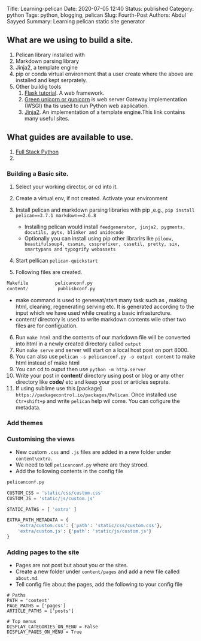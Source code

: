 Title: Learning-pelican
Date: 2020-07-05 12:40
Status: published
Category: python
Tags: python, blogging, pelican
Slug: Fourth-Post
Authors: Abdul Sayyed
Summary: Learning pelican static site generator


## What are we using to build a site.

1. Pelican library installed with 
2. Markdown parsing library
3. Jinja2, a template engine
4. pip or conda virtual environment that a user create where the above are installed and kept serprately.
5. Other buildig tools
    1. [Flask tutorial](https://blog.miguelgrinberg.com/). A web framework.
    2. [Green unicorn or gunicorn](https://www.fullstackpython.com/green-unicorn-gunicorn.html) is web server Gateway implementation (WSGI) tha tis used to run Python web aaplication.
    3. [Jinja2](https://www.fullstackpython.com/jinja2.html). An implementation of a template engine.This link contains many useful sites.


## What guides are available to use.

1. [Full Stack Python](https://www.fullstackpython.com/blog/python-3-flask-green-unicorn-ubuntu-1604-xenial-xerus.html)
2. 


### Building a Basic site.

1. Select your working director, or cd into it.
2. Create a virtual env, if not created. Activate your environment
3. Install pelican and markdown parsing  libraries with pip ,e.g., `pip install pelican==3.7.1 markdown==2.6.8`
    - Installing pelican would install `feedgenerator, jinja2, pygments, docutils, pytx, blinker and unidecode`
    - Optionally you can install using pip other librarirs lke `piloow, beautifulsoup4, cssmin, cssprefixer, cssutil, pretty, six, smartypans and typogrify webassets`
    
4. Start pellican `pelican-quickstart`
5. Following files are created.
    
```py
Makefile          pelicanconf.py
content/           publishconf.py
``` 

  - make command is used to genereat/start many task such as , making html, cleaning, regenerating serving etc. It is generated according to the input which we have used while creating a basic infrasturcture.
  - content/ directory is used to write markdown contents wile other two files are for configuation.

6. Run `make html` and the contents of our markdown file will be converted into html in a newly created directory called `output`
7. Run `make serve` and server will start on a local host post on port 8000.
8. You can also use `pelican -s pelicanconf.py -o output content` to make html instead of make html
9. You can cd to ouput then use `python -m http.server`
10. Write your post in **content/** directory using post or blog or any other directory like **code/** etc and keep your post or articles seprate.
11. If using sublime use this [package] `https://packagecontrol.io/packages/Pelican`. Once installed use `Ctr+shift+p` and write `pelican` help wil come. You can cofigure the metadata.

### Add themes




### Customising the views

- New custom `.css` and `.js` files are added in a new folder under `content\extra`.
- We need to tell `pelicanconf.py` where are they stroed.
- Add the following contents in the config file

```py
pelicanconf.py

CUSTOM_CSS = 'static/css/custom.css'
CUSTOM_JS = 'static/js/custom.js'

STATIC_PATHS = [ 'extra' ]

EXTRA_PATH_METADATA = {
    'extra/custom.css': {'path': 'static/css/custom.css'},
    'extra/custom.js': {'path': 'static/js/custom.js'}
}


```

### Adding pages to the site 

- Pages are not post but about you or the sites.
- Create a new folder under `content/pages` and add a new file called `about.md`.
- Tell config file about the pages, add the following to your config file

```
# Paths
PATH = 'content'
PAGE_PATHS = ['pages']
ARTICLE_PATHS = ['posts']

# Top menus
DISPLAY_CATEGORIES_ON_MENU = False
DISPLAY_PAGES_ON_MENU = True

```





